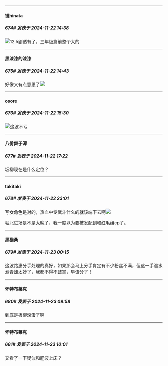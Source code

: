 ﻿
*****

####  镜hinata  
##### 674#       发表于 2024-11-22 14:38

<img src="https://static.saraba1st.com/image/smiley/face2017/067.png" referrerpolicy="no-referrer">12.5剧透有了，三年级篇前整个大的

*****

####  黑漆漆的漆漆  
##### 675#       发表于 2024-11-22 14:43

好像又有点意思了<img src="https://static.saraba1st.com/image/smiley/face2017/037.png" referrerpolicy="no-referrer">

*****

####  osore  
##### 676#       发表于 2024-11-22 15:30

<img src="https://static.saraba1st.com/image/smiley/face2017/067.png" referrerpolicy="no-referrer">这波不亏

*****

####  八佾舞于潭  
##### 677#       发表于 2024-11-22 17:22

坂柳现在是什么定位？


*****

####  takitaki  
##### 678#       发表于 2024-11-22 23:01

写女角色是对的，热血中专武斗什么的就该端下去啊<img src="https://static.saraba1st.com/image/smiley/face2017/072.png" referrerpolicy="no-referrer">

堀北进场是不是太晚了，我一度以为要被发配到和红毛组cp了。


*****

####  黑猫桑  
##### 679#       发表于 2024-11-23 00:15

这波路惠分手处理的真好，如果那会马上分手肯定有不少粉丝不满，但这一手温水煮青蛙太妙了，我都不得不鼓掌，早该分了！


*****

####  怀特布莱克  
##### 680#       发表于 2024-11-23 09:58

到底是板柳滚蛋了啊


*****

####  怀特布莱克  
##### 681#       发表于 2024-11-23 10:01

又看了一下疑似和肥波上床？


